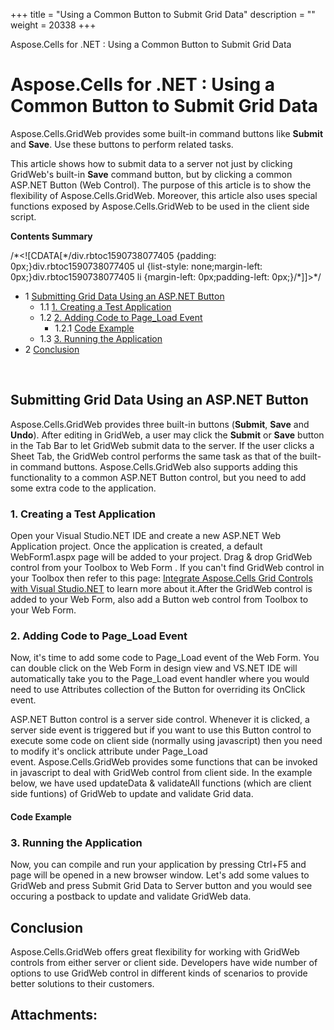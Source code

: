+++
title = "Using a Common Button to Submit Grid Data" 
description = "" 
weight = 20338 
+++

Aspose.Cells for .NET : Using a Common Button to Submit Grid Data  

# Aspose.Cells for .NET : Using a Common Button to Submit Grid Data


Aspose.Cells.GridWeb provides some built-in command buttons like **Submit** and **Save**. Use these buttons to perform related tasks.

This article shows how to submit data to a server not just by clicking GridWeb's built-in **Save** command button, but by clicking a common ASP.NET Button (Web Control). The purpose of this article is to show the flexibility of Aspose.Cells.GridWeb. Moreover, this article also uses special functions exposed by Aspose.Cells.GridWeb to be used in the client side script.

**Contents Summary**

/\*<!\[CDATA\[\*/div.rbtoc1590738077405 {padding: 0px;}div.rbtoc1590738077405 ul {list-style: none;margin-left: 0px;}div.rbtoc1590738077405 li {margin-left: 0px;padding-left: 0px;}/\*\]\]>\*/

*   1 [Submitting Grid Data Using an ASP.NET Button](#UsingaCommonButtontoSubmitGridData-SubmittingGridDataUsinganASP.NETButton)
    *   1.1 [1\. Creating a Test Application](#UsingaCommonButtontoSubmitGridData-1.CreatingaTestApplication)
    *   1.2 [2\. Adding Code to Page\_Load Event](#UsingaCommonButtontoSubmitGridData-2.AddingCodetoPage_LoadEvent)
        *   1.2.1 [Code Example](#UsingaCommonButtontoSubmitGridData-CodeExample)
    *   1.3 [3\. Running the Application](#UsingaCommonButtontoSubmitGridData-3.RunningtheApplication)
*   2 [Conclusion](#UsingaCommonButtontoSubmitGridData-Conclusion)

 

## Submitting Grid Data Using an ASP.NET Button

Aspose.Cells.GridWeb provides three built-in buttons (**Submit**, **Save** and **Undo**). After editing in GridWeb, a user may click the **Submit** or **Save** button in the Tab Bar to let GridWeb submit data to the server. If the user clicks a Sheet Tab, the GridWeb control performs the same task as that of the built-in command buttons. Aspose.Cells.GridWeb also supports adding this functionality to a common ASP.NET Button control, but you need to add some extra code to the application.

### 1\. Creating a Test Application

Open your Visual Studio.NET IDE and create a new ASP.NET Web Application project. Once the application is created, a default WebForm1.aspx page will be added to your project. Drag & drop GridWeb control from your Toolbox to Web Form . If you can't find GridWeb control in your Toolbox then refer to this page: [Integrate Aspose.Cells Grid Controls with Visual Studio.NET](http://localhost:1313/cellsnet/gettingstarted/asposecellsgridsuiteandvsnet/integrate+aspose.cells+grid+controls+with+visual+studio.net) to learn more about it.After the GridWeb control is added to your Web Form, also add a Button web control from Toolbox to your Web Form.

### 2\. Adding Code to Page\_Load Event

Now, it's time to add some code to Page\_Load event of the Web Form. You can double click on the Web Form in design view and VS.NET IDE will automatically take you to the Page\_Load event handler where you would need to use Attributes collection of the Button for overriding its OnClick event.

ASP.NET Button control is a server side control. Whenever it is clicked, a server side event is triggered but if you want to use this Button control to execute some code on client side (normally using javascript) then you need to modify it's onclick attribute under Page\_Load event. Aspose.Cells.GridWeb provides some functions that can be invoked in javascript to deal with GridWeb control from client side. In the example below, we have used updateData & validateAll functions (which are client side funtions) of GridWeb to update and validate Grid data.

#### Code Example

### 3\. Running the Application

Now, you can compile and run your application by pressing Ctrl+F5 and page will be opened in a new browser window. Let's add some values to GridWeb and press Submit Grid Data to Server button and you would see occuring a postback to update and validate GridWeb data.

## Conclusion

Aspose.Cells.GridWeb offers great flexibility for working with GridWeb controls from either server or client side. Developers have wide number of options to use GridWeb control in different kinds of scenarios to provide better solutions to their customers.

## Attachments:


